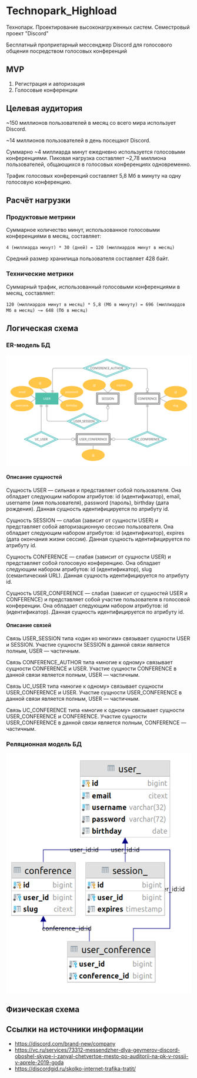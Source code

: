 # Technopark_Highload
Технопарк. Проектирование высоконагруженных систем. Семестровый проект "Discord"

Бесплатный проприетарный мессенджер Discord для голосового общения посредством голосовых конференций

## MVP
1. Регистрация и авторизация
2. Голосовые конференции

## Целевая аудитория
~150 миллионов пользователей в месяц со всего мира использует Discord.

~14 миллионов пользователей в день посещают Discord.

Суммарно ~4 миллиарда минут ежедневно используется голосовыми конференциями. Пиковая нагрузка составляет ~2,78 миллиона пользователей, общающихся в голосовых конференциях одновременно.

Трафик голосовых конференций составляет 5,8 Мб в минуту на одну голосовую конференцию.

## Расчёт нагрузки

### Продуктовые метрики
Суммарное количество минут, использованное голосовыми конференциями в месяц, составляет:

    4 (миллиарда минут) * 30 (дней) = 120 (миллиардов минут в месяц)

Средний размер хранилища пользователя составляет 428 байт.

### Технические метрики
Суммарный трафик, использованный голосовыми конференциями в месяц, составляет:

    120 (миллиардов минут в месяц) * 5,8 (Мб в минуту) = 696 (миллиардов Мб в месяц) ~= 648 (Пб в месяц)

## Логическая схема

### ER-модель БД
![image](https://raw.githubusercontent.com/NikitaLobaev/Technopark_Highload/main/ER-model2.png)

#### Описание сущностей

Сущность USER — сильная и представляет собой пользователя. Она обладает следующим набором атрибутов: id (идентификатор), email, username (имя пользователя), password (пароль), birthday (дата рождения). Данная сущность идентифицируется по атрибуту id.

Сущность SESSION — слабая (зависит от сущности USER) и представляет собой авторизационную сессию пользователя. Она обладает следующим набором атрибутов: id (идентификатор), expires (дата окончания жизни сессии). Данная сущность идентифицируется по атрибуту id.

Сущность CONFERENCE — слабая (зависит от сущности USER) и представляет собой голосовую конференцию. Она обладает следующим набором атрибутов: id (идентификатор), slug (семантический URL). Данная сущность идентифицируется по атрибуту id.

Сущность USER_CONFERENCE — слабая (зависит от сущностей USER и CONFERENCE) и представляет собой участие пользователя в голосовой конференции. Она обладает следующим набором атрибутов: id (идентификатор). Данная сущность идентифицируется по атрибуту id.

#### Описание связей
Связь USER_SESSION типа «один ко многим» связывает сущности USER и SESSION. Участие сущности SESSION в данной связи является полным, USER — частичным.

Связь CONFERENCE_AUTHOR типа «многие к одному» связывает сущности CONFERENCE и USER. Участие сущности CONFERENCE в данной связи является полным, USER — частичным.

Связь UС_USER типа «многие к одному» связывает сущности USER_CONFERENCE и USER. Участие сущности USER_CONFERENCE в данной связи является полным, USER — частичным.

Связь UC_CONFERENCE типа «многие к одному» связывает сущности USER_CONFERENCE и CONFERENCE. Участие сущности USER_CONFERENCE в данной связи является полным, CONFERENCE — частичным.

### Реляционная модель БД
![image](https://raw.githubusercontent.com/NikitaLobaev/Technopark_Highload/main/relational-model.png)

## Физическая схема

## Ссылки на источники информации
- https://discord.com/brand-new/company
- https://vc.ru/services/73312-messendzher-dlya-geymerov-discord-oboshel-skype-i-zanyal-chetvertoe-mesto-po-auditorii-na-pk-v-rossii-v-aprele-2019-goda
- https://discordgid.ru/skolko-internet-trafika-tratit/
